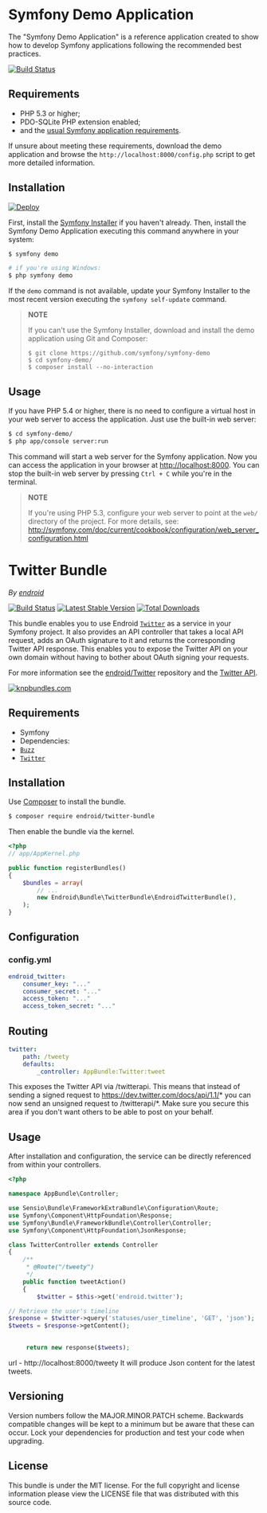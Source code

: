 Symfony Demo Application
========================

The "Symfony Demo Application" is a reference application created to show how
to develop Symfony applications following the recommended best practices.

[![Build Status](https://travis-ci.org/symfony/symfony-demo.svg?branch=master)](https://travis-ci.org/symfony/symfony-demo)

Requirements
------------

  * PHP 5.3 or higher;
  * PDO-SQLite PHP extension enabled;
  * and the [usual Symfony application requirements](http://symfony.com/doc/current/reference/requirements.html).

If unsure about meeting these requirements, download the demo application and
browse the `http://localhost:8000/config.php` script to get more detailed
information.

Installation
------------

[![Deploy](https://www.herokucdn.com/deploy/button.png)](https://heroku.com/deploy)

First, install the [Symfony Installer](https://github.com/symfony/symfony-installer)
if you haven't already. Then, install the Symfony Demo Application executing
this command anywhere in your system:

```bash
$ symfony demo

# if you're using Windows:
$ php symfony demo
```

If the `demo` command is not available, update your Symfony Installer to the
most recent version executing the `symfony self-update` command.

> **NOTE**
>
> If you can't use the Symfony Installer, download and install the demo
> application using Git and Composer:
>
>     $ git clone https://github.com/symfony/symfony-demo
>     $ cd symfony-demo/
>     $ composer install --no-interaction

Usage
-----

If you have PHP 5.4 or higher, there is no need to configure a virtual host
in your web server to access the application. Just use the built-in web server:

```bash
$ cd symfony-demo/
$ php app/console server:run
```

This command will start a web server for the Symfony application. Now you can
access the application in your browser at <http://localhost:8000>. You can
stop the built-in web server by pressing `Ctrl + C` while you're in the
terminal.

> **NOTE**
>
> If you're using PHP 5.3, configure your web server to point at the `web/`
> directory of the project. For more details, see:
> http://symfony.com/doc/current/cookbook/configuration/web_server_configuration.html

Twitter Bundle
==============

*By [endroid](http://endroid.nl/)*

[![Build Status](https://secure.travis-ci.org/endroid/EndroidTwitterBundle.png)](http://travis-ci.org/endroid/EndroidTwitterBundle)
[![Latest Stable Version](https://poser.pugx.org/endroid/twitter-bundle/v/stable.png)](https://packagist.org/packages/endroid/twitter-bundle)
[![Total Downloads](https://poser.pugx.org/endroid/twitter-bundle/downloads.png)](https://packagist.org/packages/endroid/twitter-bundle)

This bundle enables you to use Endroid [`Twitter`](https://github.com/endroid/Twitter) as a service in your Symfony project.
It also provides an API controller that takes a local API request, adds an OAuth signature to it and returns the corresponding
Twitter API response. This enables you to expose the Twitter API on your own domain without having to bother about OAuth
signing your requests.

For more information see the [endroid/Twitter](https://github.com/endroid/Twitter) repository and the [Twitter API](https://dev.twitter.com/docs/api/1.1).

[![knpbundles.com](http://knpbundles.com/endroid/EndroidTwitterBundle/badge-short)](http://knpbundles.com/endroid/EndroidTwitterBundle)

## Requirements

* Symfony
* Dependencies:
 * [`Buzz`](https://github.com/kriswallsmith/Buzz)
 * [`Twitter`](https://github.com/endroid/Twitter)

## Installation

Use [Composer](https://getcomposer.org/) to install the bundle.

``` bash
$ composer require endroid/twitter-bundle
```

Then enable the bundle via the kernel.

``` php
<?php
// app/AppKernel.php

public function registerBundles()
{
    $bundles = array(
        // ...
        new Endroid\Bundle\TwitterBundle\EndroidTwitterBundle(),
    );
}
```

## Configuration

### config.yml

```yaml
endroid_twitter:
    consumer_key: "..."
    consumer_secret: "..."
    access_token: "..."
    access_token_secret: "..."
```

## Routing

``` yml
twitter:
    path: /tweety
    defaults: 
        _controller: AppBundle:Twitter:tweet  
```

This exposes the Twitter API via <yourdomain>/twitterapi. This means that instead of sending a signed request to
https://dev.twitter.com/docs/api/1.1/* you can now send an unsigned request to <yourdomain>/twitterapi/*. Make sure you
secure this area if you don't want others to be able to post on your behalf.

## Usage

After installation and configuration, the service can be directly referenced from within your controllers.

```php
<?php

namespace AppBundle\Controller;

use Sensio\Bundle\FrameworkExtraBundle\Configuration\Route;
use Symfony\Component\HttpFoundation\Response;
use Symfony\Bundle\FrameworkBundle\Controller\Controller;
use Symfony\Component\HttpFoundation\JsonResponse;

class TwitterController extends Controller
{
    /**
     * @Route("/tweety")
     */
    public function tweetAction()
    {
        $twitter = $this->get('endroid.twitter');

// Retrieve the user's timeline
$response = $twitter->query('statuses/user_timeline', 'GET', 'json');
$tweets = $response->getContent();
     

     return new response($tweets);
```

url - http://localhost:8000/tweety
It will produce Json content for the latest tweets.

## Versioning

Version numbers follow the MAJOR.MINOR.PATCH scheme. Backwards compatible
changes will be kept to a minimum but be aware that these can occur. Lock
your dependencies for production and test your code when upgrading.

## License

This bundle is under the MIT license. For the full copyright and license
information please view the LICENSE file that was distributed with this source code.

